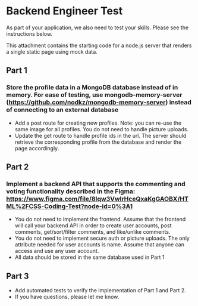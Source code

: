 # Backend Engineer Test

As part of your application, we also need to test your skills. Please see the instructions below.

This attachment contains the starting code for a node.js server that renders a single static page using mock data.

## Part 1

### Store the profile data in a MongoDB database instead of in memory. For ease of testing, use mongodb-memory-server (<https://github.com/nodkz/mongodb-memory-server>) instead of connecting to an external database

- Add a post route for creating new profiles. Note: you can re-use the same image for all profiles. You do not need to handle picture uploads.
- Update the get route to handle profile ids in the url. The server should retrieve the corresponding profile from the database and render the page accordingly.

## Part 2

### Implement a backend API that supports the commenting and voting functionality described in the Figma: <https://www.figma.com/file/8Iqw3VwIrHceQxaKgGAOBX/HTML%2FCSS-Coding-Test?node-id=0%3A1>

- You do not need to implement the frontend. Assume that the frontend will call your backend API in order to create user accounts, post comments, get/sort/filter comments, and like/unlike comments.
- You do not need to implement secure auth or picture uploads. The only attribute needed for user accounts is name. Assume that anyone can access and use any user account.
- All data should be stored in the same database used in Part 1

## Part 3

- Add automated tests to verify the implementation of Part 1 and Part 2.
- If you have questions, please let me know.

